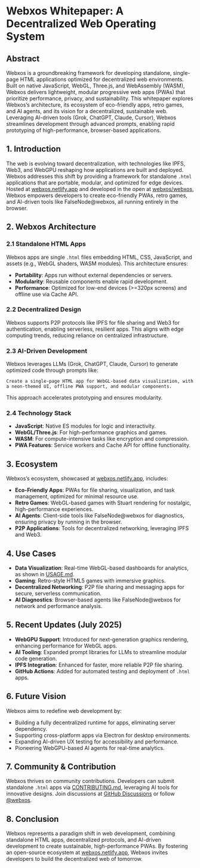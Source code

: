 # Webxos Whitepaper: A Decentralized Web Operating System

## Abstract

Webxos is a groundbreaking framework for developing standalone, single-page HTML applications optimized for decentralized web environments. Built on native JavaScript, WebGL, Three.js, and WebAssembly (WASM), Webxos delivers lightweight, modular progressive web apps (PWAs) that prioritize performance, privacy, and sustainability. This whitepaper explores Webxos’s architecture, its ecosystem of eco-friendly apps, retro games, and AI agents, and its vision for a decentralized, sustainable web. Leveraging AI-driven tools (Grok, ChatGPT, Claude, Cursor), Webxos streamlines development through advanced prompts, enabling rapid prototyping of high-performance, browser-based applications.

## 1. Introduction

The web is evolving toward decentralization, with technologies like IPFS, Web3, and WebGPU reshaping how applications are built and deployed. Webxos addresses this shift by providing a framework for standalone `.html` applications that are portable, modular, and optimized for edge devices. Hosted at [webxos.netlify.app](https://webxos.netlify.app) and developed in the open at [webxos/webxos](https://github.com/webxos/webxos), Webxos empowers developers to create eco-friendly PWAs, retro games, and AI-driven tools like FalseNode@webxos, all running entirely in the browser.

## 2. Webxos Architecture

### 2.1 Standalone HTML Apps
Webxos apps are single `.html` files embedding HTML, CSS, JavaScript, and assets (e.g., WebGL shaders, WASM modules). This architecture ensures:
- **Portability**: Apps run without external dependencies or servers.
- **Modularity**: Reusable components enable rapid development.
- **Performance**: Optimized for low-end devices (>=320px screens) and offline use via Cache API.

### 2.2 Decentralized Design
Webxos supports P2P protocols like IPFS for file sharing and Web3 for authentication, enabling serverless, resilient apps. This aligns with edge computing trends, reducing reliance on centralized infrastructure.

### 2.3 AI-Driven Development
Webxos leverages LLMs (Grok, ChatGPT, Claude, Cursor) to generate optimized code through prompts like:
```
Create a single-page HTML app for WebGL-based data visualization, with a neon-themed UI, offline PWA support, and modular components.
```
This approach accelerates prototyping and ensures modularity.

### 2.4 Technology Stack
- **JavaScript**: Native ES modules for logic and interactivity.
- **WebGL/Three.js**: For high-performance graphics and games.
- **WASM**: For compute-intensive tasks like encryption and compression.
- **PWA Features**: Service workers and Cache API for offline functionality.

## 3. Ecosystem

Webxos’s ecosystem, showcased at [webxos.netlify.app](https://webxos.netlify.app), includes:
- **Eco-Friendly Apps**: PWAs for file sharing, visualization, and task management, optimized for minimal resource use.
- **Retro Games**: WebGL-based games with Stuart rendering for nostalgic, high-performance experiences.
- **AI Agents**: Client-side tools like FalseNode@webxos for diagnostics, ensuring privacy by running in the browser.
- **P2P Applications**: Tools for decentralized networking, leveraging IPFS and Web3.

## 4. Use Cases

- **Data Visualization**: Real-time WebGL-based dashboards for analytics, as shown in [USAGE.md](USAGE.md).
- **Gaming**: Retro-style HTML5 games with immersive graphics.
- **Decentralized Networking**: P2P file sharing and messaging apps for secure, serverless communication.
- **AI Diagnostics**: Browser-based agents like FalseNode@webxos for network and performance analysis.

## 5. Recent Updates (July 2025)

- **WebGPU Support**: Introduced for next-generation graphics rendering, enhancing performance for WebGL apps.[](https://github.com/explore)
- **AI Tooling**: Expanded prompt libraries for LLMs to streamline modular code generation.
- **IPFS Integration**: Enhanced for faster, more reliable P2P file sharing.
- **GitHub Actions**: Added for automated testing and deployment of `.html` apps.[](https://github.com/features)

## 6. Future Vision

Webxos aims to redefine web development by:
- Building a fully decentralized runtime for apps, eliminating server dependency.
- Supporting cross-platform apps via Electron for desktop environments.
- Expanding AI-driven UX testing for accessibility and performance.
- Pioneering WebGPU-based AI agents for real-time analytics.

## 7. Community & Contribution

Webxos thrives on community contributions. Developers can submit standalone `.html` apps via [CONTRIBUTING.md](CONTRIBUTING.md), leveraging AI tools for innovative designs. Join discussions at [GitHub Discussions](https://github.com/webxos/webxos/discussions) or follow [@webxos](https://x.com/webxos).

## 8. Conclusion

Webxos represents a paradigm shift in web development, combining standalone HTML apps, decentralized protocols, and AI-driven development to create sustainable, high-performance PWAs. By fostering an open-source ecosystem at [webxos.netlify.app](https://webxos.netlify.app), Webxos invites developers to build the decentralized web of tomorrow.
